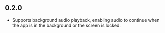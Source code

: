 ## 0.2.0
- Supports background audio playback, enabling audio to continue when the app is in the background or the screen is locked.
